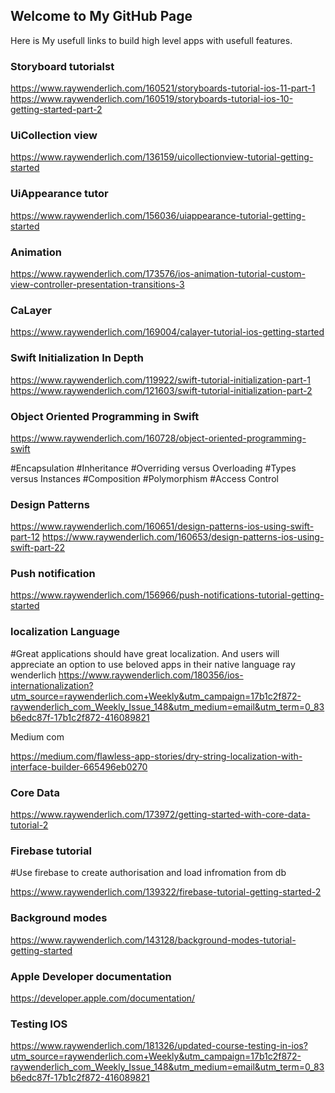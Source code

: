 ## Welcome to My GitHub Page 

Here is My usefull links to build high level apps with usefull features.

### Storyboard tutorialst

https://www.raywenderlich.com/160521/storyboards-tutorial-ios-11-part-1
https://www.raywenderlich.com/160519/storyboards-tutorial-ios-10-getting-started-part-2

### UiCollection view 

https://www.raywenderlich.com/136159/uicollectionview-tutorial-getting-started

### UiAppearance tutor

https://www.raywenderlich.com/156036/uiappearance-tutorial-getting-started

### Animation 

https://www.raywenderlich.com/173576/ios-animation-tutorial-custom-view-controller-presentation-transitions-3

### CaLayer 

https://www.raywenderlich.com/169004/calayer-tutorial-ios-getting-started

### Swift Initialization In Depth

https://www.raywenderlich.com/119922/swift-tutorial-initialization-part-1
https://www.raywenderlich.com/121603/swift-tutorial-initialization-part-2

### Object Oriented Programming in Swift

https://www.raywenderlich.com/160728/object-oriented-programming-swift

#Encapsulation
#Inheritance
#Overriding versus Overloading
#Types versus Instances
#Composition
#Polymorphism
#Access Control

### Design Patterns 

https://www.raywenderlich.com/160651/design-patterns-ios-using-swift-part-12
https://www.raywenderlich.com/160653/design-patterns-ios-using-swift-part-22

### Push notification  

https://www.raywenderlich.com/156966/push-notifications-tutorial-getting-started


### localization Language 

#Great applications should have great localization. And users will appreciate an option to use beloved apps in their native language
ray wenderlich
https://www.raywenderlich.com/180356/ios-internationalization?utm_source=raywenderlich.com+Weekly&utm_campaign=17b1c2f872-raywenderlich_com_Weekly_Issue_148&utm_medium=email&utm_term=0_83b6edc87f-17b1c2f872-416089821

Medium com

https://medium.com/flawless-app-stories/dry-string-localization-with-interface-builder-665496eb0270

### Core Data

https://www.raywenderlich.com/173972/getting-started-with-core-data-tutorial-2

### Firebase tutorial

#Use firebase to create authorisation and load infromation from db

https://www.raywenderlich.com/139322/firebase-tutorial-getting-started-2

### Background modes

https://www.raywenderlich.com/143128/background-modes-tutorial-getting-started

### Apple Developer documentation

https://developer.apple.com/documentation/


### Testing IOS

https://www.raywenderlich.com/181326/updated-course-testing-in-ios?utm_source=raywenderlich.com+Weekly&utm_campaign=17b1c2f872-raywenderlich_com_Weekly_Issue_148&utm_medium=email&utm_term=0_83b6edc87f-17b1c2f872-416089821
